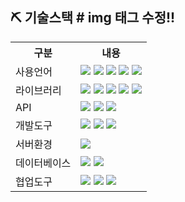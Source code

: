 ## ⛏️ 기술스택  # img 태그 수정!!
<table>
    <tr>
        <th>구분</th>
        <th>내용</th>
    </tr>
    <tr>
        <td>사용언어</td>
        <td>
          <img src="https://img.shields.io/badge/JAVA-007396?style=for-the-badge&logo=java&logoColor=white">
          <img src="https://img.shields.io/badge/HTML5-E34F26?style=for-the-badge&logo=HTML5&logoColor=white" />
          <img src="https://img.shields.io/badge/CSS3-1572B6?style=for-the-badge&logo=CSS3&logoColor=white" />
          <img src="https://img.shields.io/badge/JavaScript-F7DF1E?style=for-the-badge&logo=JavaScript&logoColor=white" />
          <img src="https://img.shields.io/badge/python-3776AB?style=for-the-badge&logo=python&logoColor=white">
        </td>
    </tr>
    <tr>
        <td>라이브러리</td>
        <td>
          <img src="https://img.shields.io/badge/BootStrap-7952B3?style=for-the-badge&logo=BootStrap&logoColor=white" />
          <img src="https://img.shields.io/badge/jquery-0769AD?style=for-the-badge&logo=jquery&logoColor=white">
          <img src="https://img.shields.io/badge/lombok-F80000?style=for-the-badge&logo&logoColor=white" />
          <img src="https://img.shields.io/badge/Mybatis-181717?style=for-the-badge&logo&logoColor=white" />
          <img src="https://img.shields.io/badge/Maven-C71A36?style=for-the-badge&logo=apachemaven&logoColor=white" />
        </td>
    </tr>
   <tr>
        <td>API</td>
        <td>
          <img src="https://img.shields.io/badge/KakaoLogin-FFCD00?style=for-the-badge&logo=Kakao&logoColor=white" />
          <img src="https://img.shields.io/badge/Octoparse-007ACC?style=for-the-badge&logo=octopusdeploy&logoColor=white" />
          <img src="https://img.shields.io/badge/PortOne-F05032?style=for-the-badge&logo=&logoColor=white" />
        </td>
    </tr>
    <tr>
        <td>개발도구</td>
        <td>
          <img src="https://img.shields.io/badge/Eclipse-2C2255?style=for-the-badge&logo=Eclipse&logoColor=white" />
          <img src="https://img.shields.io/badge/VSCode-007ACC?style=for-the-badge&logo=VisualStudioCode&logoColor=white" />
          <img src="https://img.shields.io/badge/Jupyter-F37626?style=for-the-badge&logo=Jupyter&logoColor=white" />
        </td>
    </tr>
    <tr>
        <td>서버환경</td>
        <td>
            <img src="https://img.shields.io/badge/Apache Tomcat-D22128?style=for-the-badge&logo=Apache Tomcat&logoColor=white" />
        </td>
    </tr>
    <tr>
        <td>데이터베이스</td>
        <td>
            <img src="https://img.shields.io/badge/Oracle-F80000?style=for-the-badge&logo=Oracle&logoColor=white" />
            <img src="https://img.shields.io/badge/sqlDeveloper-E8E8E8?style=for-the-badge&logo=&logoColor=white" />
        </td>
    </tr>
    <tr>
        <td>협업도구</td>
        <td>
            <img src="https://img.shields.io/badge/Git-F05032?style=for-the-badge&logo=Git&logoColor=white" />
            <img src="https://img.shields.io/badge/GitHub-181717?style=for-the-badge&logo=GitHub&logoColor=white" />
            <img src="https://img.shields.io/badge/Notion-white?style=for-the-badge&logo=Notion&logoColor=000000&" />
        </td>
    </tr>
</table>


<br>
